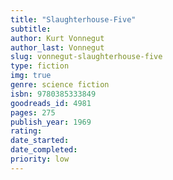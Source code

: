 ```yaml
---
title: "Slaughterhouse-Five"
subtitle: 
author: Kurt Vonnegut
author_last: Vonnegut
slug: vonnegut-slaughterhouse-five
type: fiction
img: true
genre: science fiction
isbn: 9780385333849
goodreads_id: 4981
pages: 275
publish_year: 1969 
rating: 
date_started:
date_completed:
priority: low
---
```

